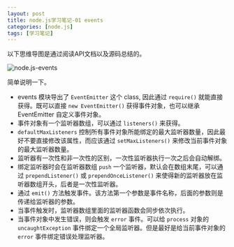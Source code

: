 ```yaml
---
layout: post
title: node.js学习笔记-01 events
categories: [node.js]
tags: [学习笔记]
---
```


以下思维导图是通过阅读API文档以及源码总结的。

![node.js-events](http://img.blog.csdn.net/20171009220405993?watermark/2/text/aHR0cDovL2Jsb2cuY3Nkbi5uZXQvd2VpeGluXzM1ODU0ODgz/font/5a6L5L2T/fontsize/400/fill/I0JBQkFCMA==/dissolve/70/gravity/SouthEast)

简单说明一下。

 - events 模块导出了 `EventEmitter` 这个 class, 因此通过 `require()` 就能直接获得。既可以直接 `new EventEmitter()` 获得事件对象，也可以继承 EventEmitter 自定义事件对象。
 - 事件对象有一个监听器数组，可以通过 `listeners()` 来获得。
 - `defaultMaxListeners` 控制所有事件对象所能绑定的最大监听器数量，因此最好不要直接修改该属性，而应该通过 `setMaxListeners()` 来修改当前事件对象的最大监听器数量。
 - 监听器有一次性和非一次性的区别，一次性监听器执行一次之后会自动解绑。
 - 绑定监听器时会在监听器数组 `push` 一个监听器，默认会在数组末尾，可以通过 `prependListener()` 或 `prependOnceListener()` 来使得新的监听器放在监听器数组开头，后者是一次性监听器。
 - 通过 `emit()` 方法触发事件。该方法第一个参数是事件名称，后面的参数则是传递给监听器的参数。
 - 当事件触发时，监听器数组里面的监听器函数会同步依次执行。
 - 当事件对象中发生错误，则会触发 `error` 事件。可以给 `process` 对象的 `uncaughtException` 事件绑定一个全局监听器。但是最好是给当前事件对象的 `error` 事件绑定错误处理监听器。


